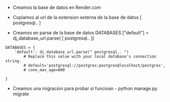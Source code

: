 - Creamos la base de datos en Render.com 
- Copiamos al url de la extension externa de la base de datos [  postgresql.. ]

- Creamos en parse de la base de datos 
    DATABASES ["default"] = dj_database_url.parse(  [ postgresql.. ])
```   
DATABASES = {
    'default': dj_database_url.parse(" postgresql.. ")
        # Replace this value with your local database's connection string.
        # default='postgresql://postgres:postgres@localhost/postgres',
        # conn_max_age=600

}
```

- Creamos una migracion para probar si funcioan - python manage.py migrate